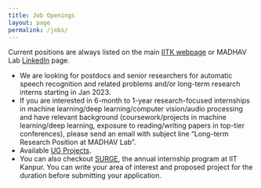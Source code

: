 ```yaml
---
title: Job Openings
layout: page
permalink: /jobs/
---
```


Current positions are always listed on the main [IITK webpage](https://www.iitk.ac.in/dord/scientific-and-research-staff) or MADHAV Lab [LinkedIn](https://www.linkedin.com/company/madhav-lab/) page.
  - We are looking for postdocs and senior researchers for automatic speech recognition and related problems and/or long-term research interns starting in Jan 2023.
  - If you are interested in 6-month to 1-year research-focused internships in machine learning/deep learning/computer vision/audio processing and have relevant background (coursework/projects in machine learning/deep learning, exposure to reading/writing papers in top-tier conferences), please send      an email with subject line “Long-term Research Position at MADHAV Lab”.
  - Available [UG Projects](https://madhavlab.github.io/stuff/2023_UGPs).
  - You can also checkout [SURGE](https://surge.iitk.ac.in/), the annual internship program at IIT Kanpur. You can write your area of interest and proposed project for the duration before submitting your application.
